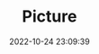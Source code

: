 ---
weight: 1
images:
- /images/edited/171.jpeg
title: Picture
date: 2022-10-24 23:09:39
tags: [luminarneo,work,ILCE7M3,49.0,horse]
---